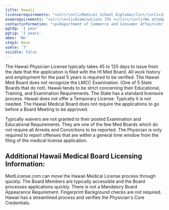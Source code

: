 ```yaml
---
title: Hawaii
licenserequirements: "<ul>\r\n<li>Medical School Diploma</li>\r\n<li>Internship/Residency/Fellowship Diplomas (If completed beyond 3 years from filing of application)</li>\r\n<li>All State Medical Licenses</li>\r\n<li>All National Examination Scores (USMLE/FLEX/NBME)</li>\r\n<li>NPDB-HIPDB Report</li>\r\n<li>AMA/AOA Profile</li>\r\n<li>FSMB Board Action Disciplinary Report</li>\r\n<li>Employment/Privileges for past 3 years</li>\r\n<li>ECFMG Certification</li>\r\n</ul>"
examrequirements: "<ul>\r\n<li>Examinations 75% +</li>\r\n<li>No attempt limit- USMLE Step 3</li>\r\n<li>7 year limit- USMLE</li>\r\n<li>1 year PGY for USA Grads</li>\r\n<li>2 year PGY for International Grads</li>\r\n<li>State Exam Accepted if Pre-1975</li>\r\n<li>No SPEX Exam Requirement</li>\r\n</ul>"
contactinformation: "<p>Department of Commerce and Consumer Affairs<br />P.O. Box 3469<br />Honolulu, HI 96813<br />Phone: (808) 586-3000<br />Fax: (808) 586-2874</p>\r\n<p><a href=\"http://www.hawaii.gov/dcca/pvl\">www.hawaii.gov/dcca/pvl</a></p>"
pgtdg: '1 year'
pgtig: '2 years'
abms: 'No'
step3: None
usmle: '7'
visible: false
---
```


<p>The Hawaii Physician License typically takes 45 to 120 days to issue from the date that the application is filed with the HI Med Board. All work history and employment for the past 5 years is required to be verified. The Hawaii Med Board does not recognize the LMCC Examination. (One of 5 State Boards that do not). Hawaii tends to be strict concerning their Educational, Training, and Examination Requirements. The State has a standard licensure process. Hawaii does not offer a Temporary License. Typically it is not needed. The Hawaii Medical Board does not require the applications to go before a Board Meeting to be approved.</p>
<p>Typically waivers are not granted to their posted Examination and Educational Requirements. They are one of the few Med Boards which do not require all Arrests and Convictions to be reported. The Physician is only required to report offenses that are within a general time window from the filing of the medical license application.</p>
<h2 id="mcetoc_1cdq8rg9l0">Additional Hawaii Medical Board Licensing Information:</h2>
<p>MedLicense.com can move the&nbsp;Hawaii Medical License process through quickly. The Board Members are typically accessible and the Board processes applications quickly. There is not a Mandatory Board Appearance Requirement. Fingerprint Background checks are not required. Hawaii has a streamlined process and verifies the Physician's Core Credentials.</p>
